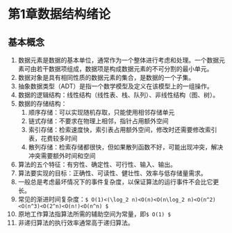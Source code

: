 # 第1章数据结构绪论

## 基本概念

1. 数据元素是数据的基本单位，通常作为一个整体进行考虑和处理。一个数据元素可由若干数据项组成，数据项是构成数据元素的不可分割的最小单元。
2. 数据对象是具有相同性质的数据元素的集合，是数据的一个子集。
3. 抽象数据类型（ADT）是指一个数学模型及定义在该模型上的一组操作。
4. 数据的逻辑结构：线性结构（线性表、栈、队列）、非线性结构（图、树）。
5. 数据的存储结构：
   1. 顺序存储：可以实现随机存取，只能使用相邻存储单元
   2. 链式存储：不要求在物理上相邻，指针占用额外空间
   3. 索引存储：检索速度快，索引表占用额外空间，修改时还需要修改索引表，花费较多时间
   4. 散列存储：检索存储都很快，但如果散列函数不好，可能出现冲突，解决冲突需要额外时间和空间
6. 算法的五个特征：有穷性、确定性、可行性、输入、输出。
7. 算法要实现的目标：正确性、可读性、健壮性、效率与低存储量需求。
8. 一般总是考虑最坏情况下的事件复杂度，以保证算法的运行事件不会比它更长。
9. 常见的渐进时间复杂度：`$ O(1)<(\log_2 n)<O(n)<O(n\log_2 n)<O(n^2)<O(n^3)<O(2^n)<O(n!)<O(n^n) $`
10. 原地工作算法指算法所需的辅助空间为常量，即`$ O(1) $`
11. 非递归算法的执行效率通常高于递归算法。
